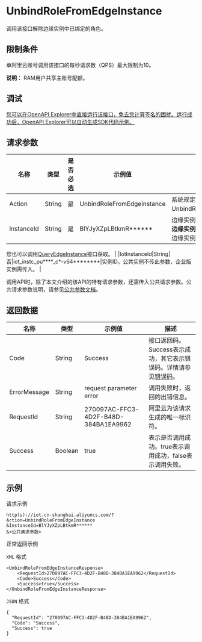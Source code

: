 # UnbindRoleFromEdgeInstance

调用该接口解除边缘实例中已绑定的角色。

## 限制条件

单阿里云账号调用该接口的每秒请求数（QPS）最大限制为10。

**说明：** RAM用户共享主账号配额。

## 调试

[您可以在OpenAPI Explorer中直接运行该接口，免去您计算签名的困扰。运行成功后，OpenAPI Explorer可以自动生成SDK代码示例。](https://api.aliyun.com/#product=Iot&api=UnbindRoleFromEdgeInstance&type=RPC&version=2018-01-20)

## 请求参数

|名称|类型|是否必选|示例值|描述|
|--|--|----|---|--|
|Action|String|是|UnbindRoleFromEdgeInstance|系统规定参数。取值：UnbindRoleFromEdgeInstance。 |
|InstanceId|String|是|BlYJyXZpLBtkmR\*\*\*\*\*\*|边缘实例ID。在[边缘计算控制台](https://iot.console.aliyun.com/le/instance/list)的 **边缘实例**页面中，鼠标悬浮在目标边缘实例名称上获取ID。

 您也可以调用[QueryEdgeInstance](~~135214~~)接口获取。 |
|IotInstanceId|String|否|iot\_instc\_pu\*\*\*\*\_c\*-v64\*\*\*\*\*\*\*\*|实例ID。公共实例不传此参数，企业版实例需传入。 |

调用API时，除了本文介绍的该API的特有请求参数，还需传入公共请求参数。公共请求参数说明，请参见[公共参数文档](~~135196~~)。

## 返回数据

|名称|类型|示例值|描述|
|--|--|---|--|
|Code|String|Success|接口返回码。Success表示成功，其它表示错误码。详情请参见[错误码](~~135200~~)。 |
|ErrorMessage|String|request parameter error|调用失败时，返回的出错信息。 |
|RequestId|String|270097AC-FFC3-4D2F-B48D-384BA1EA9962|阿里云为该请求生成的唯一标识符。 |
|Success|Boolean|true|表示是否调用成功。true表示调用成功，false表示调用失败。 |

## 示例

请求示例

```
http(s)://iot.cn-shanghai.aliyuncs.com/?Action=UnbindRoleFromEdgeInstance
&InstanceId=BlYJyXZpLBtkmR******
&<公共请求参数>
```

正常返回示例

`XML` 格式

```
<UnbindRoleFromEdgeInstanceResponse>
    <RequestId>270097AC-FFC3-4D2F-B48D-384BA1EA9962</RequestId>
    <Code>Success</Code>
    <Success>true</Success>
</UnbindRoleFromEdgeInstanceResponse>
```

`JSON` 格式

```
{
  "RequestId": "270097AC-FFC3-4D2F-B48D-384BA1EA9962",
  "Code": "Success",
  "Success": true
}
```

